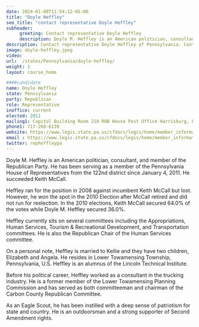 ```yaml
---
date: 2024-01-08T11:54:12-05:00
title: "Doyle Heffley"
seo_title: "contact representative Doyle Heffley"
subheader:
     greeting: Contact representative Doyle Heffley
     description: Doyle M. Heffley is an American politician, consultant, and member of the Republican Party. He has been serving as a member of the Pennsylvania House of Representatives from the 122nd district since January 4, 2011. He succeeded Keith McCall.
description: Contact representative Doyle Heffley of Pennsylvania. Contact information for Doyle Heffley includes email address, phone number, and mailing address.
image: doyle-heffley.jpeg
video:
url:  /states/Pennsylvania/doyle-heffley/
weight: 1
layout: course_home

####candidate
name: Doyle Heffley
state: Pennsylvania
party: Republican
role: Representative
inoffice: current
elected: 2011
mailing1: Capitol Building Room 218 ROB House Post Office Harrisburg, PA 17120
phone1: 717-260-6139
website: https://www.legis.state.pa.us/cfdocs/legis/home/member_information/House_bio.cfm?id=1211/
email : https://www.legis.state.pa.us/cfdocs/legis/home/member_information/House_bio.cfm?id=1211/
twitter: repheffleypa
---
```


Doyle M. Heffley is an American politician, consultant, and member of the Republican Party. He has been serving as a member of the Pennsylvania House of Representatives from the 122nd district since January 4, 2011. He succeeded Keith McCall.

Heffley ran for the position in 2008 against incumbent Keith McCall but lost. However, he won the spot in the 2010 Election after McCall retired and did not run for reelection. In the 2010 elections, Keith McCall secured 64.0% of the votes while Doyle M. Heffley secured 36.0%.

Heffley currently sits on several committees including the Appropriations, Human Services, Tourism & Recreational Development, and Transportation committees. He is also the Republican Chair of the Human Services committee.

On a personal note, Heffley is married to Kellie and they have two children, Elizabeth and Angela. He resides in Lower Towamensing Township, Pennsylvania, U.S. Heffley is an alumnus of the Lincoln Technical Institute.

Before his political career, Heffley worked as a consultant in the trucking industry. He is a former member of the Lower Towamensing Planning Commission and has served as both committeeman and chairman of the Carbon County Republican Committee.

As an Eagle Scout, he has been instilled with a deep sense of patriotism for state and country. He is an outdoorsman and a strong supporter of Second Amendment rights.
